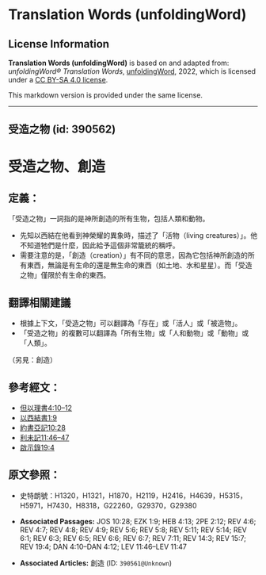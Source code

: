 # Translation Words (unfoldingWord)

## License Information

**Translation Words (unfoldingWord)** is based on and adapted from: _unfoldingWord® Translation Words_, [unfoldingWord](https://unfoldingword.org/utw), 2022, which is licensed under a [CC BY-SA 4.0 license](https://creativecommons.org/licenses/by-sa/4.0/legalcode.en).

This markdown version is provided under the same license.



--------------------------------

## 受造之物 (id: 390562)

受造之物、創造
=======

定義：
---

「受造之物」一詞指的是神所創造的所有生物，包括人類和動物。

* 先知以西結在他看到神榮耀的異象時，描述了「活物（living creatures）」。他不知道牠們是什麼，因此給予這個非常籠統的稱呼。
* 需要注意的是，「創造（creation）」有不同的意思，因為它包括神所創造的所有東西，無論是有生命的還是無生命的東西（如土地、水和星星）。而「受造之物」僅限於有生命的東西。

翻譯相關建議
------

* 根據上下文，「受造之物」可以翻譯為「存在」或「活人」或「被造物」。
* 「受造之物」的複數可以翻譯為「所有生物」或「人和動物」或「動物」或「人類」。

（另見：創造）

參考經文：
-----

* [但以理書4:10–12](https://ref.ly/Dan4:10-Dan4:12)
* [以西結書1:9](https://ref.ly/Ezek1:9)
* [約書亞記10:28](https://ref.ly/Josh10:28)
* [利未記11:46–47](https://ref.ly/Lev11:46-Lev11:47)
* [啟示錄19:4](https://ref.ly/Rev19:4)

原文參照：
-----

* 史特朗號：H1320，H1321，H1870，H2119，H2416，H4639，H5315，H5971，H7430，H8318，G22260，G29370，G29380

* **Associated Passages:** JOS 10:28; EZK 1:9; HEB 4:13; 2PE 2:12; REV 4:6; REV 4:7; REV 4:8; REV 4:9; REV 5:6; REV 5:8; REV 5:11; REV 5:14; REV 6:1; REV 6:3; REV 6:5; REV 6:6; REV 6:7; REV 7:11; REV 14:3; REV 15:7; REV 19:4; DAN 4:10–DAN 4:12; LEV 11:46–LEV 11:47
* **Associated Articles:** 創造 (ID: `390561@Unknown`)

